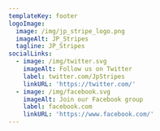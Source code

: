 ```yaml
---
templateKey: footer
logoImage:
  image: /img/jp_stripe_logo.png
  imageAlt: JP_Stripes
  tagline: JP_Stripes
socialLinks:
  - image: /img/twitter.svg
    imageAlt: Follow us on Twitter
    label: twitter.com/JpStripes
    linkURL: 'https://twitter.com/'
  - image: /img/facebook.svg
    imageAlt: Join our Facebook group
    label: facebook.com
    linkURL: 'https://www.facebook.com/'
---
```


